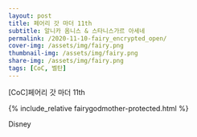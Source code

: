 ```yaml
---
layout: post
title: 페어리 갓 마더 11th
subtitle: 알니카 옴니스 & 스타니스가르 아세네
permalink: /2020-11-10-fairy_encrypted_open/
cover-img: /assets/img/fairy.png
thumbnail-img: /assets/img/fairy.png
share-img: /assets/img/fairy.png
tags: [CoC, 벨탄]
---
```



[CoC]페어리 갓 마더 11th


{% include_relative fairygodmother-protected.html %}

<body>
    <p style="width:100px;height:10000px">Disney</p>
</body>
